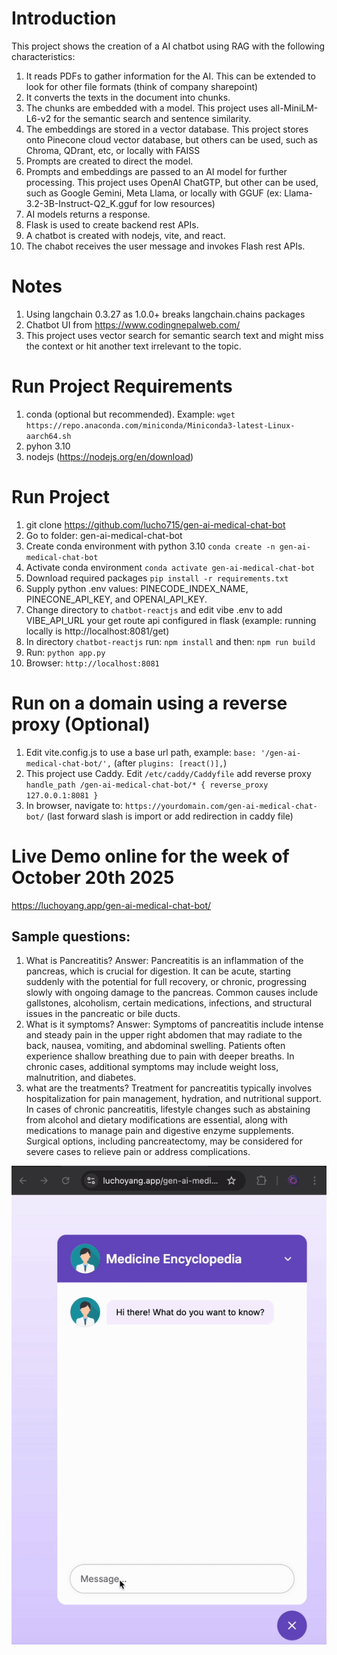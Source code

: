 # Introduction
This project shows the creation of a AI chatbot using RAG with the following characteristics:
1. It reads PDFs to gather information for the AI. This can be extended to look for other file formats (think of company sharepoint)
2. It converts the texts in the document into chunks.
3. The chunks are embedded with a model. This project uses all-MiniLM-L6-v2 for the semantic search and sentence similarity.
4. The embeddings are stored in a vector database. This project stores onto Pinecone cloud vector database, but others can be used, such as Chroma, QDrant, etc, or locally with FAISS
5. Prompts are created to direct the model.
6. Prompts and embeddings are passed to an AI model for further processing. This project uses OpenAI ChatGTP, but other can be used, such as Google Gemini, Meta Llama, or locally with GGUF (ex: Llama-3.2-3B-Instruct-Q2_K.gguf for low resources)
7. AI models returns a response.
8. Flask is used to create backend rest APIs.
9. A chatbot is created with nodejs, vite, and react.
10. The chabot receives the user message and invokes Flash rest APIs.

# Notes
1. Using langchain 0.3.27 as 1.0.0+ breaks langchain.chains packages
2. Chatbot UI from https://www.codingnepalweb.com/
3. This project uses vector search for semantic search text and might miss the context or hit another text irrelevant to the topic.

# Run Project Requirements
1. conda (optional but recommended). Example: ```wget https://repo.anaconda.com/miniconda/Miniconda3-latest-Linux-aarch64.sh```
2. pyhon 3.10
3. nodejs (https://nodejs.org/en/download) 

# Run Project
1. git clone https://github.com/lucho715/gen-ai-medical-chat-bot
2. Go to folder: gen-ai-medical-chat-bot
3. Create conda environment with python 3.10 ```conda create -n gen-ai-medical-chat-bot```
4. Activate conda environment ```conda activate gen-ai-medical-chat-bot```
5. Download required packages ```pip install -r requirements.txt```
6. Supply python .env values: PINECODE_INDEX_NAME, PINECONE_API_KEY, and OPENAI_API_KEY. 
7. Change directory to ```chatbot-reactjs``` and edit vibe .env to add VIBE_API_URL your get route api configured in flask (example: running locally is http://localhost:8081/get)
8. In directory ```chatbot-reactjs``` run: ```npm install``` and then: ```npm run build```
8. Run: ```python app.py```
9. Browser: ```http://localhost:8081``` 

# Run on a domain using a reverse proxy (Optional)
1. Edit vite.config.js to use a base url path, example: ```base: '/gen-ai-medical-chat-bot/',``` (after ```plugins: [react()],```)
2. This project use Caddy. Edit ```/etc/caddy/Caddyfile``` add reverse proxy ```handle_path /gen-ai-medical-chat-bot/* { reverse_proxy 127.0.0.1:8081 }```
3. In browser, navigate to: ```https://yourdomain.com/gen-ai-medical-chat-bot/``` (last forward slash is import or add redirection in caddy file)

# Live Demo online for the week of October 20th 2025
https://luchoyang.app/gen-ai-medical-chat-bot/

## Sample questions:
1. What is Pancreatitis? Answer: Pancreatitis is an inflammation of the pancreas, which is crucial for digestion. It can be acute, starting suddenly with the potential for full recovery, or chronic, progressing slowly with ongoing damage to the pancreas. Common causes include gallstones, alcoholism, certain medications, infections, and structural issues in the pancreatic or bile ducts.
2. What is it symptoms? Answer: Symptoms of pancreatitis include intense and steady pain in the upper right abdomen that may radiate to the back, nausea, vomiting, and abdominal swelling. Patients often experience shallow breathing due to pain with deeper breaths. In chronic cases, additional symptoms may include weight loss, malnutrition, and diabetes.
3. what are the treatments? Treatment for pancreatitis typically involves hospitalization for pain management, hydration, and nutritional support. In cases of chronic pancreatitis, lifestyle changes such as abstaining from alcohol and dietary modifications are essential, along with medications to manage pain and digestive enzyme supplements. Surgical options, including pancreatectomy, may be considered for severe cases to relieve pain or address complications.

<p align="center">
  <img src="./assets/demo-gen-ai-medical-chat-bot.gif" />
</p>